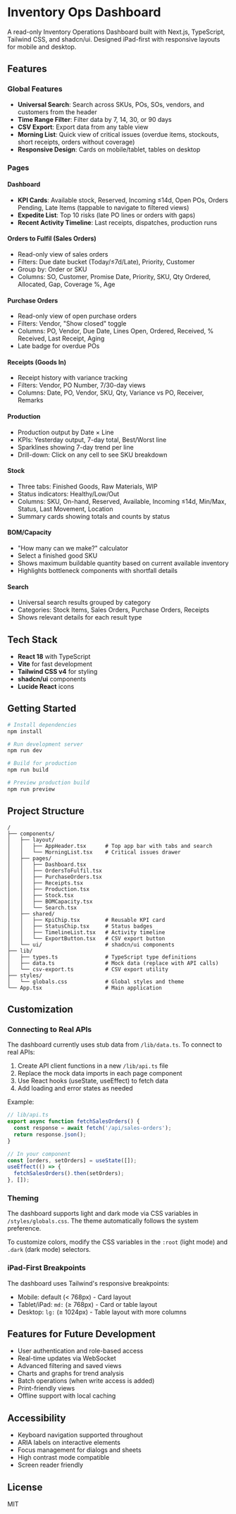 # Inventory Ops Dashboard

A read-only Inventory Operations Dashboard built with Next.js, TypeScript, Tailwind CSS, and shadcn/ui. Designed iPad-first with responsive layouts for mobile and desktop.

## Features

### Global Features
- **Universal Search**: Search across SKUs, POs, SOs, vendors, and customers from the header
- **Time Range Filter**: Filter data by 7, 14, 30, or 90 days
- **CSV Export**: Export data from any table view
- **Morning List**: Quick view of critical issues (overdue items, stockouts, short receipts, orders without coverage)
- **Responsive Design**: Cards on mobile/tablet, tables on desktop

### Pages

#### Dashboard
- **KPI Cards**: Available stock, Reserved, Incoming ≤14d, Open POs, Orders Pending, Late Items (tappable to navigate to filtered views)
- **Expedite List**: Top 10 risks (late PO lines or orders with gaps)
- **Recent Activity Timeline**: Last receipts, dispatches, production runs

#### Orders to Fulfil (Sales Orders)
- Read-only view of sales orders
- Filters: Due date bucket (Today/≤7d/Late), Priority, Customer
- Group by: Order or SKU
- Columns: SO, Customer, Promise Date, Priority, SKU, Qty Ordered, Allocated, Gap, Coverage %, Age

#### Purchase Orders
- Read-only view of open purchase orders
- Filters: Vendor, "Show closed" toggle
- Columns: PO, Vendor, Due Date, Lines Open, Ordered, Received, % Received, Last Receipt, Aging
- Late badge for overdue POs

#### Receipts (Goods In)
- Receipt history with variance tracking
- Filters: Vendor, PO Number, 7/30-day views
- Columns: Date, PO, Vendor, SKU, Qty, Variance vs PO, Receiver, Remarks

#### Production
- Production output by Date × Line
- KPIs: Yesterday output, 7-day total, Best/Worst line
- Sparklines showing 7-day trend per line
- Drill-down: Click on any cell to see SKU breakdown

#### Stock
- Three tabs: Finished Goods, Raw Materials, WIP
- Status indicators: Healthy/Low/Out
- Columns: SKU, On-hand, Reserved, Available, Incoming ≤14d, Min/Max, Status, Last Movement, Location
- Summary cards showing totals and counts by status

#### BOM/Capacity
- "How many can we make?" calculator
- Select a finished good SKU
- Shows maximum buildable quantity based on current available inventory
- Highlights bottleneck components with shortfall details

#### Search
- Universal search results grouped by category
- Categories: Stock Items, Sales Orders, Purchase Orders, Receipts
- Shows relevant details for each result type

## Tech Stack

- **React 18** with TypeScript
- **Vite** for fast development
- **Tailwind CSS v4** for styling
- **shadcn/ui** components
- **Lucide React** icons

## Getting Started

```bash
# Install dependencies
npm install

# Run development server
npm run dev

# Build for production
npm run build

# Preview production build
npm run preview
```

## Project Structure

```
/
├── components/
│   ├── layout/
│   │   ├── AppHeader.tsx      # Top app bar with tabs and search
│   │   └── MorningList.tsx    # Critical issues drawer
│   ├── pages/
│   │   ├── Dashboard.tsx
│   │   ├── OrdersToFulfil.tsx
│   │   ├── PurchaseOrders.tsx
│   │   ├── Receipts.tsx
│   │   ├── Production.tsx
│   │   ├── Stock.tsx
│   │   ├── BOMCapacity.tsx
│   │   └── Search.tsx
│   ├── shared/
│   │   ├── KpiChip.tsx        # Reusable KPI card
│   │   ├── StatusChip.tsx     # Status badges
│   │   ├── TimelineList.tsx   # Activity timeline
│   │   └── ExportButton.tsx   # CSV export button
│   └── ui/                    # shadcn/ui components
├── lib/
│   ├── types.ts               # TypeScript type definitions
│   ├── data.ts                # Mock data (replace with API calls)
│   └── csv-export.ts          # CSV export utility
├── styles/
│   └── globals.css            # Global styles and theme
└── App.tsx                    # Main application
```

## Customization

### Connecting to Real APIs

The dashboard currently uses stub data from `/lib/data.ts`. To connect to real APIs:

1. Create API client functions in a new `/lib/api.ts` file
2. Replace the mock data imports in each page component
3. Use React hooks (useState, useEffect) to fetch data
4. Add loading and error states as needed

Example:
```typescript
// lib/api.ts
export async function fetchSalesOrders() {
  const response = await fetch('/api/sales-orders');
  return response.json();
}

// In your component
const [orders, setOrders] = useState([]);
useEffect(() => {
  fetchSalesOrders().then(setOrders);
}, []);
```

### Theming

The dashboard supports light and dark mode via CSS variables in `/styles/globals.css`. The theme automatically follows the system preference.

To customize colors, modify the CSS variables in the `:root` (light mode) and `.dark` (dark mode) selectors.

### iPad-First Breakpoints

The dashboard uses Tailwind's responsive breakpoints:
- Mobile: default (< 768px) - Card layout
- Tablet/iPad: `md:` (≥ 768px) - Card or table layout
- Desktop: `lg:` (≥ 1024px) - Table layout with more columns

## Features for Future Development

- User authentication and role-based access
- Real-time updates via WebSocket
- Advanced filtering and saved views
- Charts and graphs for trend analysis
- Batch operations (when write access is added)
- Print-friendly views
- Offline support with local caching

## Accessibility

- Keyboard navigation supported throughout
- ARIA labels on interactive elements
- Focus management for dialogs and sheets
- High contrast mode compatible
- Screen reader friendly

## License

MIT
